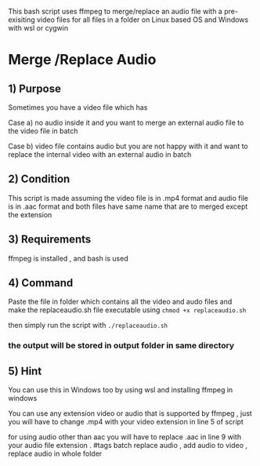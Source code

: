 This bash script uses ffmpeg to merge/replace an audio file with a pre-exisiting video files for all files in a folder on Linux based OS and Windows with wsl or cygwin
# Merge /Replace Audio 

## 1) Purpose
Sometimes you have a video file which has 

Case a) no audio inside it and you want to merge an external audio file to the video file in batch 

Case b) video file contains audio but you are not happy with it and want to replace the internal video with an external audio in batch 

## 2) Condition 

This script is made assuming the video file is in .mp4 format and audio file is in .aac format and both files have same name that are to merged except the extension

## 3) Requirements 

ffmpeg is installed , and bash is used

## 4) Command 

Paste the file in folder which contains all the video and audo files and  
make the  replaceaudio.sh file executable using `chmod +x replaceaudio.sh`

then simply run the script with `./replaceaudio.sh`

### the output will be stored in output folder in same directory

## 5) Hint
You can use this in Windows too by using wsl and installing ffmpeg in windows

You can use any extension video or audio that is supported by ffmpeg , just you will have to change .mp4 with your video extension in line 5 of script

for using audio other than aac you will have to replace .aac in line 9 with your audio file extension .
#tags batch replace audio , add audio to video , replace audio in whole folder 
